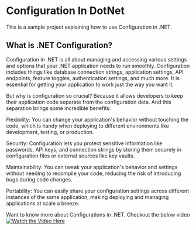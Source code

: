 # Configuration In DotNet

This is a sample project explaining how to use Configuration in .NET.

## What is .NET Configuration?
Configuration in .NET is all about managing and accessing various settings and options that your .NET application needs to run smoothly. Configuration includes things like database connection strings, application settings, API endpoints, feature toggles, authentication settings, and much more. It is essential for getting your application to work just the way you want it.

But why is configuration so crucial? Because it allows developers to keep their application code separate from the configuration data. And this separation brings some incredible benefits:

Flexibility: You can change your application's behavior without touching the code, which is handy when deploying to different environments like development, testing, or production.

Security: Configuration lets you protect sensitive information like passwords, API keys, and connection strings by storing them securely in configuration files or external sources like key vaults.

Maintainability: You can tweak your application's behavior and settings without needing to recompile your code, reducing the risk of introducing bugs during code changes.

Portability: You can easily share your configuration settings across different instances of the same application, making deploying and managing applications at scale a breeze.


Want to know more about Configurations in .NET. Checkout the below video
[![Watch the Video Here](https://img.youtube.com/vi/-qNqqlgBgTw/0.jpg)](https://www.youtube.com/watch?v=-qNqqlgBgTw)






